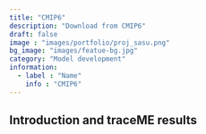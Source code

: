 ```yaml
---
title: "CMIP6"
description: "Download from CMIP6"
draft: false
image : "images/portfolio/proj_sasu.png"
bg_image: "images/featue-bg.jpg"
category: "Model development"
information:
  - label : "Name"
    info : "CMIP6"
---
```


## Introduction and traceME results